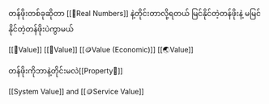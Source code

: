 တန်ဖိုးတစ်ခုဆိုတာ [[🔣Real Numbers]] နဲ့တိုင်းတာလို့ရတယ်
မြင်နိုင်တဲ့တန်ဖိုးနဲ့ မမြင်နိုင်တဲ့တန်ဖိုးပဲကွာမယ်


[[🌸Value]]
[[🎨Value]]
[[🪙Value (Economic)]]
[[🌏Value]]


တန်ဖိုးကိုဘာနဲ့တိုင်းမလဲ[[Property📏]]

[[System Value]] and [[🪙Service Value]]
